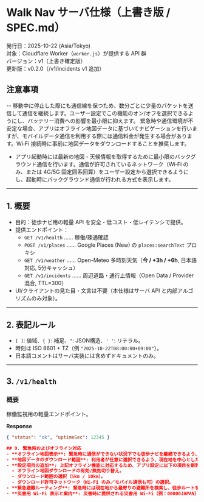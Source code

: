 # Walk Nav サーバ仕様（上書き版 / SPEC.md）

発行日：2025-10-22 (Asia/Tokyo)  
対象：Cloudflare Worker（`worker.js`）が提供する API 群  
バージョン：v1（上書き確定版）  
更新版：v0.2.0（/v1/incidents v1 追加）

## 注意事項  

-- 移動中に停止した際にも通信線を保つため、数分ごとに少量のパケットを送信して通信を継続します。ユーザー設定でこの機能のオン/オフを選択できるようにし、バッテリー消費への影響を最小限に抑えます。
 緊急時や通信環境が不安定な場合、アプリはオフライン地図データに基づいてナビゲーションを行いますが、モバイルデータ通信を利用する際には通信料金が発生する場合があります。Wi‑Fi 接続時に事前に地図データをダウンロードすることを推奨します。  
- アプリ起動時には最新の地図・天候情報を取得するために最小限のバックグラウンド通信を行います。通信が許可されているネットワーク（Wi‑Fi のみ、または 4G/5G 固定囲系回算）をユーザー設定から選択できるようにし、起動時にバックグラウンド通信が行われる方式を表示します。
---

## 1. 概要

- 目的：徒歩ナビ用の軽量 API を安全・低コスト・低レイテンシで提供。  
- 提供エンドポイント：  
  - `GET /v1/health` …… 稼働/疎通確認  
  - `POST /v1/places` …… Google Places (New) の `places:searchText` プロキシ  
  - `GET /v1/weather` …… Open-Meteo 多時刻天気（**今 / +3h / +6h**, 日本語対応, 5分キャッシュ）  
  - `GET /v1/incidents` …… 周辺道路・通行止情報（Open Data / Provider混合, TTL=300）  
- UI/クライアントの見た目・文言は不要（本仕様はサーバ API と内部アルゴリズムのみ対象）。

---

## 2. 表記ルール

- `[ ]`: 値域、`{ }`: 補足、`"`: JSON構造、`' '`: リテラル。  
- 時刻は ISO 8601 + TZ（例 `"2025-10-22T08:00:00+09:00"`）。  
- 日本語コメントはサーバ実装には含めずドキュメントのみ。  

---

## 3. `/v1/health`

### 概要
稼働監視用の軽量エンドポイント。

**Response**
```json
{ "status": "ok", "uptimeSec": 12345 }

## 9. 緊急時およびオフライン対応  
- **オフライン地図表示**: 緊急時に通信ができない状況下でも徒歩ナビを継続できるよう、事前にダウンロードした地図データを用いてオフラインでも案内を提供する。  
- **地図データのダウンロード範囲**: 利用者が任意に選択できるよう、現在地を中心とした半径5kmおよび10kmの地図データをダウンロードできる機能を提供する。ダウンロードは Wi‑Fi 接続時、または 4G/5G 通信時にユーザーが選択して実行可能とする。  
- **設定項目の追加**: 上記オフライン機能に対応するため、アプリ設定に以下の項目を新設する。  
  - オフライン地図ダウンロードの有効/無効切り替え。  
  - ダウンロード範囲の選択（5km / 10km）。  
  - ダウンロード許可ネットワーク（Wi‑Fi のみ／モバイル通信も可）の選択。  
- **緊急避難ルーティング**: 緊急時には現在地から最寄りの避難所を検索し、徒歩ルートを提示できるようにする。避難所データはオフライン地図に含め、通信不能時でも利用できるようにする。  
- **災害用 Wi‑Fi 表示と案内**: 災害時に提供される災害用 Wi‑Fi（例：00000JAPAN）について、利用可能なアクセスポイントの一覧を表示し、現在地からの案内を行えるようにする。Wi‑Fi アクセスポイント情報はダウンロード時に取得しておき、オフラインでも参照できるようにする。
